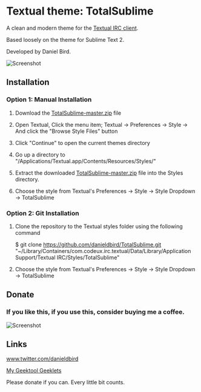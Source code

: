 Textual theme: TotalSublime
=================================

A clean and modern theme for the <a href="http://www.codeux.com/textual/" target="_tab">Textual IRC client</a>.

Based loosely on the theme for Sublime Text 2.

Developed by Daniel Bird.

![Screenshot](https://raw.github.com/danieldbird/TotalSublime/master/Screen%20Shot.png)


Installation
------------

### Option 1: Manual Installation

1.  Download the [TotalSublime-master.zip](https://github.com/danieldbird/TotalSublime/archive/master.zip) file

2.  Open Textual, Click the menu item; Textual -> Preferences -> Style -> And click the "Browse Style Files" button

3.	Click "Continue" to open the current themes directory

4. 	Go up a directory to "/Applications/Textual.app/Contents/Resources/Styles/"

4.  Extract the downloaded [TotalSublime-master.zip](https://github.com/danieldbird/TotalSublime/archive/master.zip) file into the Styles directory.

5.  Choose the style from Textual's Preferences -> Style -> Style Dropdown -> TotalSublime

### Option 2: Git Installation

1.  Clone the repository to the Textual styles folder using the following command

	$ git clone https://github.com/danieldbird/TotalSublime.git "~/Library/Containers/com.codeux.irc.textual/Data/Library/Application Support/Textual IRC/Styles/TotalSublime"

2.  Choose the style from Textual's Preferences -> Style -> Style Dropdown -> TotalSublime


Donate
------------

### If you like this, if you use this, consider buying me a coffee.

![Screenshot](https://github.com/danieldbird/tmp/blob/master/BitCoin.png)

Links
-----
<a href="http://www.twitter.com/danieldbird" target="_tab">www.twitter.com/danieldbird</a>

<a href="http://www.macosxtips.co.uk/geeklets/user/history/danieldbird/" target="_tab">My Geektool Geeklets</a>

Please donate if you can. Every little bit counts.
